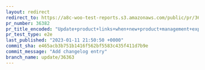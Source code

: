 ```yaml
---
layout: redirect
redirect_to: https://a8c-woo-test-reports.s3.amazonaws.com/public/pr/36382/e2e/index.html
pr_number: 36382
pr_title_encoded: "Update+product+links+when+new+product+management+experience+is+enabled"
pr_test_type: e2e
last_published: "2023-01-11 21:50:50 +0000"
commit_sha: e465acb3b751b1416f562bf5583c435f411d7b9e
commit_message: "Add changelog entry"
branch_name: update/36363
---
```

